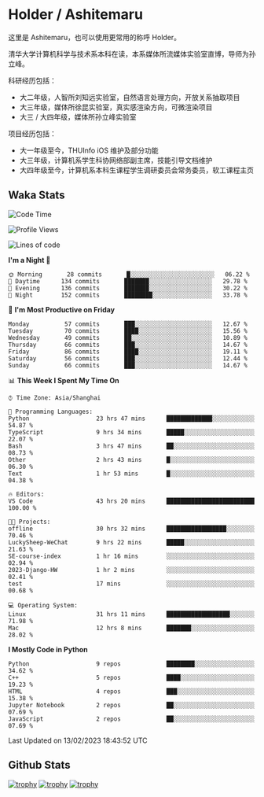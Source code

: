 # Holder / Ashitemaru

这里是 Ashitemaru，也可以使用更常用的称呼 Holder。

清华大学计算机科学与技术系本科在读，本系媒体所流媒体实验室直博，导师为孙立峰。

科研经历包括：

- 大二年级，人智所刘知远实验室，自然语言处理方向，开放关系抽取项目
- 大三年级，媒体所徐昆实验室，真实感渲染方向，可微渲染项目
- 大三 / 大四年级，媒体所孙立峰实验室

项目经历包括：

- 大一年级至今，THUInfo iOS 维护及部分功能
- 大三年级，计算机系学生科协网络部副主席，技能引导文档维护
- 大四年级至今，计算机系本科生课程学生调研委员会常务委员，软工课程主页

## Waka Stats

<!--START_SECTION:waka-->
![Code Time](http://img.shields.io/badge/Code%20Time-521%20hrs%201%20min-blue)

![Profile Views](http://img.shields.io/badge/Profile%20Views-0-blue)

![Lines of code](https://img.shields.io/badge/From%20Hello%20World%20I%27ve%20Written-319%20Thousand%20lines%20of%20code-blue)

**I'm a Night 🦉** 

```text
🌞 Morning       28 commits       █░░░░░░░░░░░░░░░░░░░░░░░░   06.22 % 
🌆 Daytime      134 commits       ███████░░░░░░░░░░░░░░░░░░   29.78 % 
🌃 Evening      136 commits       ███████░░░░░░░░░░░░░░░░░░   30.22 % 
🌙 Night        152 commits       ████████░░░░░░░░░░░░░░░░░   33.78 % 

```
📅 **I'm Most Productive on Friday** 

```text
Monday          57 commits       ███░░░░░░░░░░░░░░░░░░░░░░   12.67 % 
Tuesday         70 commits       ████░░░░░░░░░░░░░░░░░░░░░   15.56 % 
Wednesday       49 commits       ██░░░░░░░░░░░░░░░░░░░░░░░   10.89 % 
Thursday        66 commits       ███░░░░░░░░░░░░░░░░░░░░░░   14.67 % 
Friday          86 commits       ████░░░░░░░░░░░░░░░░░░░░░   19.11 % 
Saturday        56 commits       ███░░░░░░░░░░░░░░░░░░░░░░   12.44 % 
Sunday          66 commits       ███░░░░░░░░░░░░░░░░░░░░░░   14.67 % 

```


📊 **This Week I Spent My Time On** 

```text
⌚︎ Time Zone: Asia/Shanghai

💬 Programming Languages: 
Python                   23 hrs 47 mins      █████████████░░░░░░░░░░░░   54.87 % 
TypeScript               9 hrs 34 mins       █████░░░░░░░░░░░░░░░░░░░░   22.07 % 
Bash                     3 hrs 47 mins       ██░░░░░░░░░░░░░░░░░░░░░░░   08.73 % 
Other                    2 hrs 43 mins       █░░░░░░░░░░░░░░░░░░░░░░░░   06.30 % 
Text                     1 hr 53 mins        █░░░░░░░░░░░░░░░░░░░░░░░░   04.38 % 

🔥 Editors: 
VS Code                  43 hrs 20 mins      █████████████████████████   100.00 % 

🐱‍💻 Projects: 
offline                  30 hrs 32 mins      █████████████████░░░░░░░░   70.46 % 
LuckySheep-WeChat        9 hrs 22 mins       █████░░░░░░░░░░░░░░░░░░░░   21.63 % 
SE-course-index          1 hr 16 mins        ░░░░░░░░░░░░░░░░░░░░░░░░░   02.94 % 
2023-Django-HW           1 hr 2 mins         ░░░░░░░░░░░░░░░░░░░░░░░░░   02.41 % 
test                     17 mins             ░░░░░░░░░░░░░░░░░░░░░░░░░   00.68 % 

💻 Operating System: 
Linux                    31 hrs 11 mins      ██████████████████░░░░░░░   71.98 % 
Mac                      12 hrs 8 mins       ███████░░░░░░░░░░░░░░░░░░   28.02 % 

```

**I Mostly Code in Python** 

```text
Python                   9 repos             ████████░░░░░░░░░░░░░░░░░   34.62 % 
C++                      5 repos             ████░░░░░░░░░░░░░░░░░░░░░   19.23 % 
HTML                     4 repos             ███░░░░░░░░░░░░░░░░░░░░░░   15.38 % 
Jupyter Notebook         2 repos             ██░░░░░░░░░░░░░░░░░░░░░░░   07.69 % 
JavaScript               2 repos             ██░░░░░░░░░░░░░░░░░░░░░░░   07.69 % 

```



 Last Updated on 13/02/2023 18:43:52 UTC
<!--END_SECTION:waka-->

## Github Stats

[![trophy](https://github-profile-trophy.vercel.app/?username=Ashitemaru&column=7)](https://github.com/Ashitemaru)
[![trophy](https://github-readme-stats.vercel.app/api?username=Ashitemaru&show_icons=true&include_all_commits=true)](https://github.com/Ashitemaru)
[![trophy](https://github-readme-stats.vercel.app/api/top-langs/?username=Ashitemaru&layout=compact)](https://github.com/Ashitemaru)

<!--
**Ashitemaru/Ashitemaru** is a ✨ _special_ ✨ repository because its `README.md` (this file) appears on your GitHub profile.

Here are some ideas to get you started:

- 🔭 I’m currently working on ...
- 🌱 I’m currently learning ...
- 👯 I’m looking to collaborate on ...
- 🤔 I’m looking for help with ...
- 💬 Ask me about ...
- 📫 How to reach me: ...
- 😄 Pronouns: ...
- ⚡ Fun fact: ...
-->
